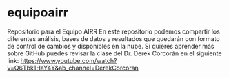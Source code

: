 # equipoairr
Repositorio para el Equipo AIRR
En este repositorio podemos compartir los diferentes análisis, bases de datos y resultados que quedarán con formato de control de cambios y disponibles en la nube. Si quieres aprender más sobre GitHub puedes revisar la clase del Dr. Derek Corcorán en el siguiente link: https://www.youtube.com/watch?v=Q6Tbk1HaY4Y&ab_channel=DerekCorcoran
